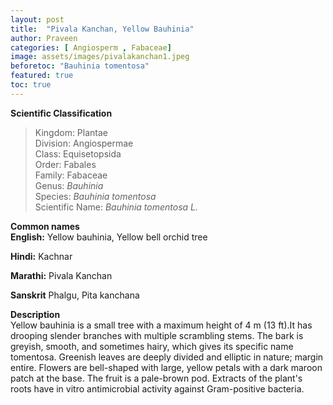 ```yaml
---
layout: post
title:  "Pivala Kanchan, Yellow Bauhinia"
author: Praveen
categories: [ Angiosperm , Fabaceae]
image: assets/images/pivalakanchan1.jpeg
beforetoc: "Bauhinia tomentosa"
featured: true
toc: true
---
```

  
**Scientific Classification**  
>Kingdom:			Plantae  
>Division:			Angiospermae  
>Class:				Equisetopsida  
>Order:				Fabales  
>Family:			Fabaceae  
>Genus:				*Bauhinia*  
>Species:			*Bauhinia tomentosa*  
>Scientific Name:	*Bauhinia tomentosa L.*  
  
**Common names**  
**English:** Yellow bauhinia, Yellow bell orchid tree

**Hindi:** Kachnar

**Marathi:** Pivala Kanchan 

**Sanskrit**  Phalgu, Pita kanchana
  
**Description**  
Yellow bauhinia is a small tree with a maximum height of 4 m (13 ft).It has drooping slender branches with multiple scrambling stems. The bark is greyish, smooth, and sometimes hairy, which gives its specific name tomentosa. Greenish leaves are deeply divided and elliptic in nature; margin entire. Flowers are bell-shaped with large, yellow petals with a dark maroon patch at the base. The fruit is a pale-brown pod. Extracts of the plant's roots have in vitro antimicrobial activity against Gram-positive bacteria.
